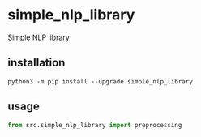 # simple_nlp_library
Simple NLP library

## installation
```
python3 -m pip install --upgrade simple_nlp_library
```

## usage
```python
from src.simple_nlp_library import preprocessing


```
